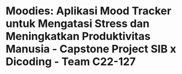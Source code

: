 # Moodies: Aplikasi Mood Tracker untuk Mengatasi Stress dan Meningkatkan Produktivitas Manusia - Capstone Project SIB x Dicoding - Team C22-127
